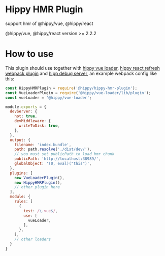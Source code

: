 # Hippy HMR Plugin

support hmr of @hippy/vue, @hippy/react

@hippy/vue, @hippy/react version >= 2.2.2

# How to use
This plugin should use together with [hippy vue loader](https://github.com/Tencent/Hippy/tree/master/packages/hippy-vue-loader), [hippy react refresh webpack plugin](https://github.com/hippy-contrib/hippy-react-refresh-webpack-plugin) and [hipp debug server](https://github.com/Tencent/Hippy/tree/master/packages/hippy-debug-server), an example webpack config like this:

```js
const HippyHMRPlugin = require('@hippy/hippy-hmr-plugin');
const VueLoaderPlugin = require('@hippy/vue-loader/lib/plugin');
const vueLoader = '@hippy/vue-loader';

module.exports = {
  devServer: {                    
    hot: true,
    devMiddleware: {
      writeToDisk: true,
    },
  },
  output: {
    filename: 'index.bundle',
    path: path.resolve('./dist/dev/'),
    // you must set publicPath to load hmr chunk
    publicPath: 'http://localhost:38989/',
    globalObject: '(0, eval)("this")',
  },
  plugins: [
    new VueLoaderPlugin(),
    new HippyHMRPlugin(),
    // other plugin here
  ],
  module: {
    rules: [
      {
        test: /\.vue$/,
        use: [
          vueLoader,
        ],
      },
    ],
    // other loaders
  }
}
```

